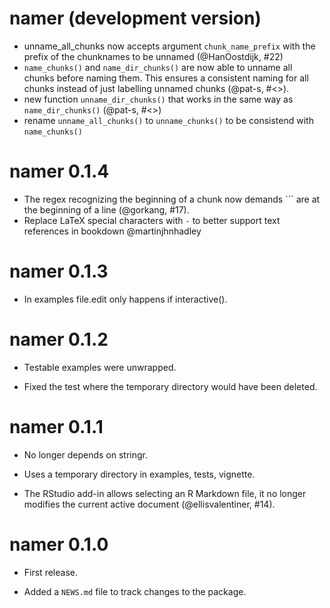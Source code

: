 # namer (development version)
* unname_all_chunks now accepts argument `chunk_name_prefix` with the prefix of the chunknames to be unnamed (@HanOostdijk, #22)
* `name_chunks()` and `name_dir_chunks()` are now able to unname all chunks before naming them. This ensures a consistent naming for all chunks instead of just labelling unnamed chunks (@pat-s, #<>).
* new function `unname_dir_chunks()` that works in the same way as `name_dir_chunks()` (@pat-s, #<>)
* rename `unname_all_chunks()` to `unname_chunks()` to be consistend with `name_chunks()`

# namer 0.1.4

* The regex recognizing the beginning of a chunk now demands ``` are at the beginning of a line (@gorkang, #17).
* Replace LaTeX special characters with `-` to better support text references in bookdown @martinjhnhadley

# namer 0.1.3

* In examples file.edit only happens if interactive().

# namer 0.1.2

* Testable examples were unwrapped.

* Fixed the test where the temporary directory would have been deleted.

# namer 0.1.1

* No longer depends on stringr.

* Uses a temporary directory in examples, tests, vignette.

* The RStudio add-in allows selecting an R Markdown file, it no longer modifies the current active document (@ellisvalentiner, #14).

# namer 0.1.0

* First release.

* Added a `NEWS.md` file to track changes to the package.
